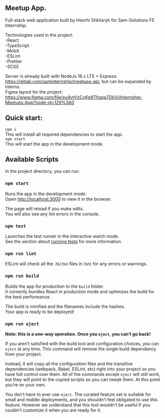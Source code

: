 ## Meetup App.

Full-stack web application built by Heorhi Shkliaryk for Sam-Solutions FE Internship.

Technologies used in the project:   
-React  
-TypeScript  
-MobX  
-ESLint  
-Prettier  
-SCSS

Server is already built with NodeJs 16.x LTS + Express: https://gitlab.com/saminternship/meetups-api, but can be expanded by interns.  
Figma layout for the project: https://www.figma.com/file/xu4vtVzCyKp9Thzpp7DkVj/Internship-Meetups-App?node-id=129%3A0

## Quick start:

`npm i`  
This will install all required dependencies to start the app.  
`npm start`  
This will start the app in the development mode.

## Available Scripts

In the project directory, you can run:

### `npm start`

Runs the app in the development mode.\
Open [http://localhost:3000](http://localhost:3000) to view it in the browser.

The page will reload if you make edits.\
You will also see any lint errors in the console.

### `npm test`

Launches the test runner in the interactive watch mode.\
See the section about [running tests](https://facebook.github.io/create-react-app/docs/running-tests) for more information.

### `npm run lint`

ESLint will check all the .ts/.tsx files in /src for any errors or warnings.

### `npm run build`

Builds the app for production to the `build` folder.\
It correctly bundles React in production mode and optimizes the build for the best performance.

The build is minified and the filenames include the hashes.\
Your app is ready to be deployed!

### `npm run eject`

**Note: this is a one-way operation. Once you `eject`, you can’t go back!**

If you aren’t satisfied with the build tool and configuration choices, you can `eject` at any time. This command will remove the single build dependency from your project.

Instead, it will copy all the configuration files and the transitive dependencies (webpack, Babel, ESLint, etc) right into your project so you have full control over them. All of the commands except `eject` will still work, but they will point to the copied scripts so you can tweak them. At this point you’re on your own.

You don’t have to ever use `eject`. The curated feature set is suitable for small and middle deployments, and you shouldn’t feel obligated to use this feature. However we understand that this tool wouldn’t be useful if you couldn’t customize it when you are ready for it.
